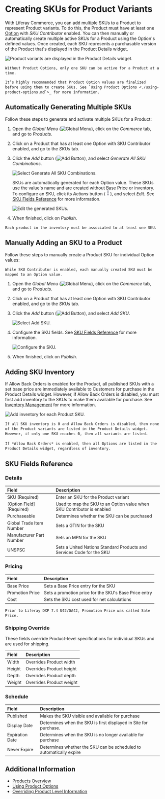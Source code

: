 # Creating SKUs for Product Variants

With Liferay Commerce, you can add multiple SKUs to a Product to represent Product variants. To do this, the Product must have at least one [Option](../products/using-product-options.md) with *SKU Contributor* enabled. You can then manually or automatically create multiple active SKUs for a Product using the Option's defined values. Once created, each SKU represents a purchasable version of the Product that's displayed in the Product Details widget.

![Product variants are displayed in the Product Details widget.](./creating-skus-for-product-variants/images/01.png)

```{note}
Without Product Options, only one SKU can be active for a Product at a time.
```

```{tip}
It’s highly recommended that Product Option values are finalized before using them to create SKUs. See `Using Product Options <./using-product-options.md`>_ for more information.
```

## Automatically Generating Multiple SKUs

Follow these steps to generate and activate multiple SKUs for a Product:

1. Open the *Global Menu* (![Global Menu](../../../images/icon-applications-menu.png)), click on the *Commerce* tab, and go to *Products*.

1. Click on a Product that has at least one Option with SKU Contributor enabled, and go to the *SKUs* tab.

1. Click the *Add* button (![Add Button](../../../images/icon-add.png)), and select *Generate All SKU Combinations*.

   ![Select Generate All SKU Combinations.](./creating-skus-for-product-variants/images/02.png)

   SKUs are automatically generated for each Option value. These SKUs use the value's name and are created without Base Price or inventory. To configure an SKU, click its *Actions* button (![Actions Button](../../../images/icon-actions.png)), and select *Edit*. See [SKU Fields Reference](#sku-fields-reference) for more information.

   ![Edit the generated SKUs.](./creating-skus-for-product-variants/images/03.png)

1. When finished, click on *Publish*.

```{important}
Each product in the inventory must be associated to at least one SKU.
```

## Manually Adding an SKU to a Product

Follow these steps to manually create a Product SKU for individual Option values:

   ```{important}
   While SKU Contributor is enabled, each manually created SKU must be mapped to an Option value.
   ```

1. Open the *Global Menu* (![Global Menu](../../../images/icon-applications-menu.png)), click on the *Commerce* tab, and go to *Products*.

1. Click on a Product that has at least one Option with SKU Contributor enabled, and go to the *SKUs* tab.

1. Click the *Add* button (![Add Button](../../../images/icon-add.png)), and select *Add SKU*.

   ![Select Add SKU.](./creating-skus-for-product-variants/images/04.png)

1. Configure the SKU fields. See [SKU Fields Reference](#sku-fields-reference) for more information.

   ![Configure the SKU.](./creating-skus-for-product-variants/images/05.png)

1. When finished, click on *Publish*.

## Adding SKU Inventory

If Allow Back Orders is enabled for the Product, all published SKUs with a set base price are immediately available to Customers for purchase in the Product Details widget. However, if Allow Back Orders is disabled, you must first add inventory to the SKUs to make them available for purchase. See [Inventory Management](../../../inventory-management.md) for more information.

![Add inventory for each Product SKU.](./creating-skus-for-product-variants/images/06.png)

```{note}
If all SKU inventory is 0 and Allow Back Orders is disabled, then none of the Product variants are listed in the Product Details widget. However, if only one SKU reaches 0, then all variants are listed. 

If *Allow Back Orders* is enabled, then all Options are listed in the Product Details widget, regardless of inventory. 
```

## SKU Fields Reference

### Details

| Field | Description |
| :--- | :--- |
| SKU (Required) | Enter an SKU for the Product variant |
| [Option Field] (Required) | Used to map the SKU to an Option value when SKU Contributor is enabled |
| Purchaseable | Determines whether the SKU can be purchased |
| Global Trade Item Number | Sets a GTIN for the SKU |
| Manufacturer Part Number | Sets an MPN for the SKU |
| UNSPSC | Sets a United Nations Standard Products and Services Code for the SKU |

### Pricing

| Field | Description |
| :--- | :--- |
| Base Price | Sets a Base Price entry for the SKU |
| Promotion Price | Sets a promotion price for the SKU's Base Price entry |
| Cost | Sets the SKU cost used for net calculations |

```{note}
Prior to Liferay DXP 7.4 U42/GA42, Promotion Price was called Sale Price.
```

### Shipping Override

These fields override Product-level specifications for individual SKUs and are used for shipping.

| Field | Description |
| :--- | :--- |
| Width | Overrides Product width |
| Height | Overrides Product height |
| Depth | Overrides Product depth |
| Weight | Overrides Product weight |

### Schedule

| Field | Description |
| :--- | :--- |
| Published | Makes the SKU visible and available for purchase |
| Display Date | Determines when the SKU is first displayed in Site for purchase. |
| Expiration Date | Determines when the SKU is no longer available for purchase |
| Never Expire | Determines whether the SKU can be scheduled to automatically expire |

## Additional Information

* [Products Overview](./products-overview.md)
* [Using Product Options](./using-product-options.md)
* [Overriding Product Level Information](./overriding-product-level-information.md)
